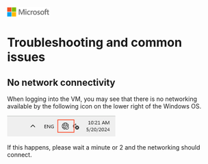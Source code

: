 ![A picture of the Microsoft Logo](./media/graphics/microsoftlogo.png)

# Troubleshooting and common issues

## No network connectivity

When logging into the VM, you may see that there is no networking available by the following icon on the lower right of the Windows OS.

![A picture of the no network icon in windows](./media/ch8/trouble1.png)

If this happens, please wait a minute or 2 and the networking should connect.
